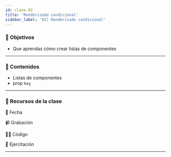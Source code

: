 ```yaml
---
id: clase-92
title: 'Renderizado condicional'
sidebar_label: '92) Renderizado condicional'
---
```


### 🏁 Objetivos

- Que aprendas cómo crear listas de componentes

---

### 📝 Contenidos

- Listas de componentes
- prop `key`

---

### 🚀 Recursos de la clase

📆 Fecha

📹 Grabación

👩‍💻 Código

💪 Ejercitación

---
